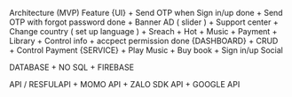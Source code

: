 Architecture
(MVP)
Feature 
  {UI}
      + Send OTP when Sign in/up            done
      + Send OTP with forgot password       done
      + Banner AD                           ( slider ) 
      + Support center
      + Change country                      ( set up language )
      + Sreach
      + Hot
      + Music
      + Payment
      + Library
      + Control info
      + accpect permission                 done 
  {DASHBOARD}
      + CRUD          
      + Control Payment
  {SERVICE}
      + Play Music
      + Buy book
      + Sign in/up Social

      
DATABASE
      + NO SQL
      + FIREBASE

API / RESFULAPI
      + MOMO API
      + ZALO SDK API
      + GOOGLE API
      
  
